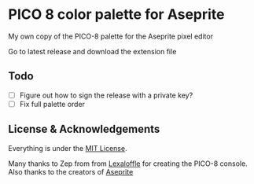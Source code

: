 # PICO 8 color palette for Aseprite

My own copy of the PICO-8 palette for the Aseprite pixel editor

Go to latest release and download the extension file

## Todo
- [ ] Figure out how to sign the release with a private key?
- [ ] Fix full palette order

## License & Acknowledgements

Everything is under the [MIT License][mit].

Many thanks to Zep from from [Lexaloffle](https://www.lexaloffle.com/pico-8.php)
for creating the PICO-8 console.
Also thanks to the creators of [Aseprite](https://www.aseprite.org/)

[mit]: http://www.opensource.org/licenses/MIT
